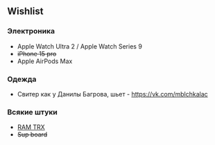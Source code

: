 ## Wishlist

### Электроника

- Apple Watch Ultra 2 / Apple Watch Series 9
- ~~iPhone 15 pro~~
- Apple AirPods Max

### Одежда

- Свитер как у Данилы Багрова, шьет - https://vk.com/mblchkalac

### Всякие штуки

- [RAM TRX](https://www.ramtrucks.com/trx.html)
- ~~Sup board~~
